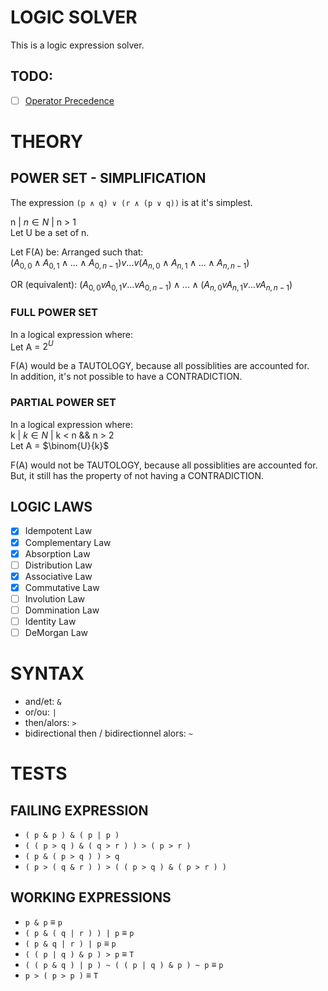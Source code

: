 # LOGIC SOLVER
This is a logic expression solver.

## TODO:
- [ ] [Operator Precedence](http://logic.stanford.edu/intrologic/dictionary/operator_precedence.html)

# THEORY
## POWER SET - SIMPLIFICATION
The expression `(p ∧ q) ∨ (r ∧ (p ∨ q))` is at it's simplest.

n | $n \in{N}$ | n > 1  
Let U be a set of n.

Let F(A) be:
Arranged such that:  
$(A_{0,0} ∧ A_{0,1} ∧ ... ∧ A_{0,n-1}) v ... v (A_{n,0} ∧ A_{n,1} ∧ ... ∧ A_{n,n-1})$  

OR (equivalent):
$(A_{0,0} v A_{0,1} v ... v A_{0,n-1}) ∧ ... ∧ (A_{n,0} v A_{n,1} v ... v A_{n,n-1})$  

### FULL POWER SET
In a logical expression where:  
Let A = $2^{U}$  

F(A) would be a TAUTOLOGY, because all possiblities are accounted for.  
In addition, it's not possible to have a CONTRADICTION.  

### PARTIAL POWER SET
In a logical expression where:  
k | $k \in{N}$ | k < n && n > 2  
Let A = $\binom{U}{k}$  

F(A) would not be TAUTOLOGY, because all possiblities are accounted for.  
But, it still has the property of not having a CONTRADICTION.  

## LOGIC LAWS
- [x] Idempotent Law
- [x] Complementary Law
- [x] Absorption Law
- [ ] Distribution Law
- [x] Associative Law
- [x] Commutative Law
- [ ] Involution Law
- [ ] Dommination Law
- [ ] Identity Law
- [ ] DeMorgan Law

# SYNTAX
- and/et: `&`
- or/ou: `|`
- then/alors: `>`
- bidirectional then / bidirectionnel alors: `~`

# TESTS
## FAILING EXPRESSION
- `( p & p ) & ( p | p )`
- `( ( p > q ) & ( q > r ) ) > ( p > r )`
- `( p & ( p > q ) ) > q`
- `( p > ( q & r ) ) > ( ( p > q ) & ( p > r ) )`
## WORKING EXPRESSIONS
- `p & p` ≡ `p`
- `( p & ( q | r ) ) | p` ≡ `p`
- `( p & q | r ) | p` ≡ `p`
- `( ( p | q ) & p ) > p` ≡ `T` 
- `( ( p & q ) | p ) ~ ( ( p | q ) & p ) ~ p` ≡ `p`
- `p > ( p > p )` ≡ `T`
